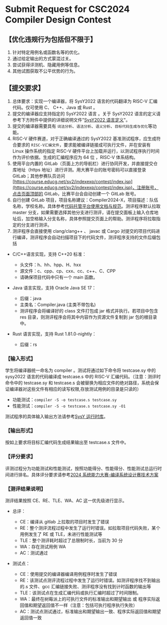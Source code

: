 # Submit Request for CSC2024 Compiler Design Contest

## 【优化违规行为包括但不限于】

1. 针对特定用例名或函数名等的优化。
2. 通过给定输出的方式蒙混过关。
3. 尝试获得评测机、隐藏用例等信息。
4. 其他试图获取不公平优势的行为。

## 【提交要求】

1. 总体要求：实现一个编译器，将 SysY2022 语言的代码翻译为 RISC-V 汇编代码。仅可使用 C、 C++、Java 或 Rust 。
2. 提交的编译器应支持指定的 SysY2022 语言 。关于 SysY2022 语言的定义请参考下方附件中提供的详细说明文件"[SysY2022 语言定义](https://gitlab.eduxiji.net/nscscc/compiler2023/-/blob/master/SysY2022%E8%AF%AD%E8%A8%80%E5%AE%9A%E4%B9%89-V1.pdf)"。
3. 提交的编译器需要具有 `词法分析`、`语法分析`、`语义分析`、`目标代码生成与优化`等功能。
4. RISC-V 硬件赛道，对于正确编译通过的 SysY2022 基准测试程序，应生成符合要求的 `RISC-V汇编文件`，要求能被编译链接成可执行文件，并在安装有 Linux 操作系统的指定 RISC-V 硬件平台上加载并运行，以测试程序执行时间作为评价依据。生成的汇编程序应为 64 位 ，RISC-V 体系结构。
5. 使用平台内置的 GitLab（页面上方的导航栏）进行协同开发，并直接提交仓库地址（https 地址）进行评测。用大赛平台的账号密码可以直接登录 GitLab；其他参赛队员访问[https://course.educg.net/sv2/indexexp/contest/index.jsp](https://course.educg.net/sv2/indexexp/contest/index.jsp)，注册账号，点击页面顶部的 GitLab，比赛平台会自动创建一个 GitLab 账号。
6. 自行创建 GitLab 项目，项目名称建议：Compiler2024-X，项目描述：队伍名称，学校名称。具体参考[代码托管平台使用文档与规范](https://gitlab.eduxiji.net/nscscc/compiler2021/-/blob/master/GitLab%E5%9F%BA%E7%A1%80%E4%BD%BF%E7%94%A8%E6%96%B9%E5%BC%8F.pdf)。测评程序默认拉取 master 分支，如果需要选择其他分支进行测评，请在提交面板上输入仓库地址后，加空格输入分支名称，具体参照提交页面上的帮助。测评程序将拉取指定的分支进行测评。
7. 测评程序会直接使用 clang/clang++ 、 javac 或 Cargo 对提交的项目代码进行编译，测评程序会自动扫描项目下的代码文件，测评程序支持的文件后缀包括

- C/C++语言实现，支持 C++20 标准：

  - 头文件：h、hh、hpp、H、hxx
  - 源文件：c、cpp、cp、cxx、cc、c++、C、CPP
  - 请确保项目代码中只有一个 main 函数。

- Java 语言实现，支持 Oracle Java SE 17：

  - 后缀：java
  - 主类名：Compiler.java (主类不带包名)
  - 测评程序会将编译好的 class 文件打包成 jar 格式并执行。若项目中包含 res 目录，则测评程序会将其中内容作为资源文件复制到 jar 包的根目录中。

- Rust 语言实现，支持 Rust 1.81.0-nightly：

  - 后缀：rs

### 【输入形式】

学生将编译器统一命名为 compiler 。测试将通过如下命令将 testcase.sy 中的 sysy2022 语言的代码编译成 testcase.s 中的 RISC-V 汇编代码。（注意：测评时命令中的 testcase.sy 和 testcase.s 会被替换为相应文件的绝对路径，系统会保证编译器对这些文件有相应的读写权限,存放测试用例的目录是只读的）

- 功能测试：`compiler -S -o testcase.s testcase.sy`
- 性能测试：`compiler -S -o testcase.s testcase.sy -O1`

测试程序的具体输入输出方法请参考[SysY 运行时库](https://gitlab.eduxiji.net/nscscc/compiler2023/-/blob/master/SysY2022%E8%BF%90%E8%A1%8C%E6%97%B6%E5%BA%93-V1.pdf)。

### 【输出形式】

按如上要求将目标汇编代码生成结果输出至 testcase.s 文件中。

### 【评分要求】

评测过程分为功能测试和性能测试，按照功能得分、性能得分、性能测试总运行时间进行排名。具体评分要求请参考[2024 系统能力大赛-编译系统设计赛技术方案](https://gitlab.eduxiji.net/csc1/nscscc/compiler2024/-/blob/main/2024%E5%85%A8%E5%9B%BD%E5%A4%A7%E5%AD%A6%E7%94%9F%E8%AE%A1%E7%AE%97%E6%9C%BA%E7%B3%BB%E7%BB%9F%E8%83%BD%E5%8A%9B%E5%A4%A7%E8%B5%9B-%E7%BC%96%E8%AF%91%E7%B3%BB%E7%BB%9F%E8%AE%BE%E8%AE%A1%E7%BC%96%E8%AF%91%E7%B3%BB%E7%BB%9F%E5%AE%9E%E7%8E%B0%E8%B5%9B%E9%81%93%E6%8A%80%E6%9C%AF%E6%96%B9%E6%A1%88V1.1.pdf)

### 【测评结果说明】

测评结果按照 CE、RE、TLE、WA、AC 这一优先级进行显示。

- 总评：

  - CE：编译从 gitlab 上拉取的项目时发生了错误
  - RE：整个测评流程过程中发生了运行时错误。如拉取项目代码失败，某个用例发生了 RE 或 TLE，未进行性能测试等
  - TLE：整个测评耗时超过了总限制时长，当前为 30 分
  - WA：存在测试用例 WA
  - AC：测试通过

- 测试点：
  - CE：使用提交的编译器编译用例程序时发生了错误
  - RE：该测试点测评流程过程中发生了运行时错误。如测评程序找不到输出的.s 文件、gcc 汇编链接失败、测评程序没有找到计时函数的输出等
  - TLE：该测试点在生成汇编代码或执行汇编时超过了时间限制。
  - WA：最终在树莓派上的可执行文件的标准输出和期望输出 或 程序实际返回值和期望返回值不一样（注意：包括可执行程序执行失败）
  - AC：测试点测试通过，标准输出和期望输出一致、程序实际返回值和期望返回值一致
